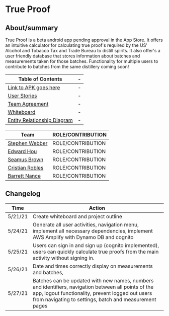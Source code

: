 # True Proof

## About/summary

True Proof is a beta android app pending approval in the App Store. It offers an intuitive calculator for calculating true proof's required by the US' Alcohol and Tobacco Tax and Trade Bureau to distill spirits. It also offer's a user friendly database that stores information about batches and measurements taken for those batches. Functionality for multiple users to contribute to batches from the same distillery coming soon!

Table of Contents |-
------------------|----
[Link to APK goes here](trueproof_v1_0.apk) | -
[User Stories](docs/user-stories.md) | -
[Team Agreement](docs/team-agreement) | -
[Whiteboard](docs/whiteboard.jpg) | -
[Entity Relationship Diagram](docs/entity_relationship.jpg) | -

Team | ROLE/CONTRIBUTION
------------------|----
[Stephen Webber](https://github.com/offgridauthor) | ROLE/CONTRIBUTION
[Edward Hou](https://github.com/wordhou) | ROLE/CONTRIBUTION
[Seamus Brown](https://github.com/shaybrow) | ROLE/CONTRIBUTION
[Cristian Robles](github) | ROLE/CONTRIBUTION
[Barrett Nance](https://github.com/baxance) | ROLE/CONTRIBUTION

## Changelog

Time | Action
-----|-------
5/21/21 | Create whiteboard and project outline
5/24/21 | Generate all user activities, navigation menu, implement all necessary dependencies, implement AWS Amplify with Dynamo DB and cognito
5/25/21 | Users can sign in and sign up (cognito implemented), users can quickly calculate true proofs from the main activity without signing in.
5/26/21 | Date and times correctly display on measurements and batches,
5/27/21 | Batches can be updated with new names, numbers and identifiers, navigation between all points of the app, logout functionality, prevent logged out users from navigating to settings, batch and  measurement pages
